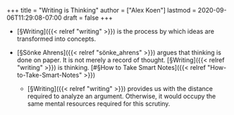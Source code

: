 +++
title = "Writing is Thinking"
author = ["Alex Koen"]
lastmod = 2020-09-06T11:29:08-07:00
draft = false
+++

-   [§Writing]({{< relref "writing" >}}) is the process by which ideas are transformed into concepts.

-   [§Sönke Ahrens]({{< relref "sönke_ahrens" >}}) argues that thinking is done on paper. It is not merely a record of thought. [§Writing]({{< relref "writing" >}}) is thinking. [#§How to Take Smart Notes]({{< relref "How-to-Take-Smart-Notes" >}})
    -   [§Writing]({{< relref "writing" >}}) provides us with the distance required to analyze an argument. Otherwise, it would occupy the same mental resources required for this scrutiny.
